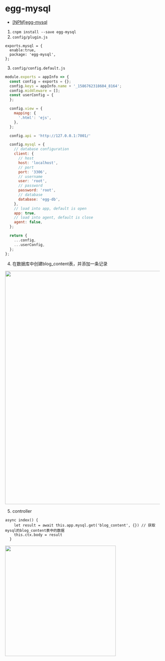 # egg-mysql

- [[NPM]egg-mysql](https://www.npmjs.com/package/egg-mysql)


1. `cnpm install --save egg-mysql`
2. `config/plugin.js`
```jaavascript
exports.mysql = {
  enable:true,
  package: 'egg-mysql',
};
```
3. `config/config.default.js`
```javascript
module.exports = appInfo => {
  const config = exports = {};
  config.keys = appInfo.name + '_1586762318604_8164';
  config.middleware = [];
  const userConfig = {
  };

  config.view = {
    mapping: {
      '.html': 'ejs',
    },
  };

  config.api = 'http://127.0.0.1:7001/'

  config.mysql = {
    // database configuration
    client: {
      // host
      host: 'localhost',
      // port
      port: '3306',
      // username
      user: 'root',
      // password
      password: 'root',
      // database
      database: 'egg-db',    
    },
    // load into app, default is open
    app: true,
    // load into agent, default is close
    agent: false,
  };

  return {
    ...config,
    ...userConfig,
  };
};

```
4. 在数据库中创建blog_content表，并添加一条记录

<img width="760" src="https://user-images.githubusercontent.com/26485327/79130230-32178980-7dd9-11ea-97f3-a21d23128182.png">


5. controller
```javaascript
async index() {
    let result = await this.app.mysql.get('blog_content', {}) // 获取mysql的blog_content表中的数据
    this.ctx.body = result
  }
```

<img width="360" src="https://user-images.githubusercontent.com/26485327/79130041-e7960d00-7dd8-11ea-8bd8-04857b26ef9e.png">
